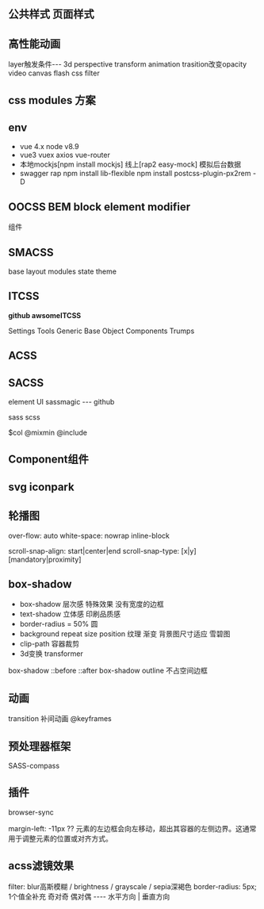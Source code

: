 ## 公共样式 页面样式
## 高性能动画
layer触发条件--- 3d perspective transform animation trasition改变opacity 
video canvas flash css filter
## css modules 方案
## env

- vue 4.x node v8.9
- vue3 vuex axios vue-router
- 本地mockjs[npm install mockjs] 线上[rap2 easy-mock]  模拟后台数据
- swagger rap
npm install lib-flexible
npm install postcss-plugin-px2rem -D
## OOCSS BEM block element modifier

组件 
## SMACSS 

base layout modules state theme 

## ITCSS 
**github awsomeITCSS** 

 Settings 
 Tools 
 Generic
 Base
 Object 
 Components 
 Trumps 

## ACSS 
## SACSS
element UI
sassmagic --- github

sass 
scss 

$col @mixmin @include 
## Component组件
## svg iconpark
## 轮播图
over-flow: auto
white-space: nowrap
inline-block

scroll-snap-align: start|center|end
scroll-snap-type: [x|y] [mandatory|proximity]

## box-shadow 
- box-shadow 层次感 特殊效果 没有宽度的边框
- text-shadow 立体感 印刷品质感
- border-radius = 50% 圆
- background repeat size position 纹理 渐变 背景图尺寸适应 雪碧图
- clip-path 容器裁剪
- 3d变换 transformer

box-shadow ::before ::after 
box-shadow outline 不占空间边框

## 动画
transition 补间动画
@keyframes 

## 预处理器框架
SASS-compass 

## 插件
browser-sync

margin-left: -11px ?? 元素的左边框会向左移动，超出其容器的左侧边界。这通常用于调整元素的位置或对齐方式。
## acss滤镜效果
filter: blur高斯模糊 / brightness / grayscale / sepia深褐色 
border-radius: 5px; 1个值全补充 奇对奇 偶对偶 ---- 水平方向 | 垂直方向